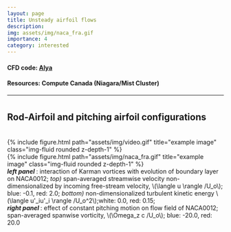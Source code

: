 ```yaml
---
layout: page
title: Unsteady airfoil flows
description:
img: assets/img/naca_fra.gif
importance: 4
category: interested
---
```


<style>
  .top-one {
     margin-top: 1cm;
  }
</style>

<!-- <h3> Supervisor: Dr. <a href="https://me.queensu.ca/People/Piomelli/"> Ugo Piomelli</a> <sup> 1 </sup> </h3>

<h3> Collaborators: Dr. <a href="https://www.bsc.es/research-development/research-areas/engineering-simulations/alya-high-performance-computational"> Oriol Lehmkuhl </a> <sup> 2 </sup> and
Dr. <a href="https://www.bsc.es/miro-jane-arnau"> Arnau Miro </a> <sup> 3 </sup> </h3> -->

<!-- <p class="top-one"> </p> -->

<h4 class="content"><span> CFD code: </span> <a href="https://www.bsc.es/research-development/research-areas/engineering-simulations/alya-high-performance-computational"> Alya </a> </h4>
<h4 class="content"><span> Resources: </span>  Compute Canada (Niagara/Mist Cluster)</h4>

<!-- <p class="top-one"> <sup> 1 </sup> Professor, Mechanical Engineering, Queen's University, Kingston, Canada <br>
<sup> 2 </sup> Group Leader, Large-scale turbulence simulation, Barcelona Supercomputing Center (BSC), Spain <br>
<sup> 3 </sup> Postdoctoral researcher, Large-scale turbulence simulation, Barcelona Supercomputing Center (BSC), Spain
</p> -->

<hr>

<p class="top-one"> </p>

<h2 class="content"><span> Rod-Airfoil and pitching airfoil configurations </span> </h2>

<p class="top-one"> </p>

<div class="row justify-content-sm-center">
    <div class="col-sm-8 mt-3 mt-md-0">
        {% include figure.html path="assets/img/video.gif" title="example image" class="img-fluid rounded z-depth-1" %}
    </div>
    <div class="col-sm-4 mt-3 mt-md-0">
        {% include figure.html path="assets/img/naca_fra.gif" title="example image" class="img-fluid rounded z-depth-1" %}
    </div>
</div>
<div class="caption">
    <b> <i> left panel </i> </b>:  interaction of Karman vortices with evolution of boundary layer on NACA0012;
    <i> top) </i> span-averaged streamwise velocity non-dimensionalized by incoming free-stream velocity, \(\langle u \rangle /U_o\); blue: -0.1, red: 2.0;  
    <i> bottom) </i> non-dimensionalized turbulent kinetic energy \(\langle u'_iu'_i \rangle /U_o^2\);white: 0.0, red: 0.15;
    <br>
    <b> <i> right panel </i> </b>: effect of constant pitching motion on flow field of NACA0012; span-averaged spanwise vorticity, \(\Omega_z c /U_o\); blue: -20.0, red: 20.0
</div>


<!-- The code is simple.
Just wrap your images with `<div class="col-sm">` and place them inside `<div class="row">` (read more about the <a href="https://getbootstrap.com/docs/4.4/layout/grid/">Bootstrap Grid</a> system).
To make images responsive, add `img-fluid` class to each; for rounded corners and shadows use `rounded` and `z-depth-1` classes.
Here's the code for the last row of images above:

{% raw %}
```html
<div class="row justify-content-sm-center">
    <div class="col-sm-8 mt-3 mt-md-0">
        {% include figure.html path="assets/img/6.jpg" title="example image" class="img-fluid rounded z-depth-1" %}
    </div>
    <div class="col-sm-4 mt-3 mt-md-0">
        {% include figure.html path="assets/img/11.jpg" title="example image" class="img-fluid rounded z-depth-1" %}
    </div>
</div>
```
{% endraw %} -->
